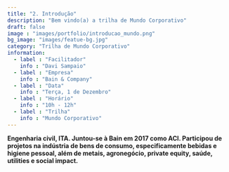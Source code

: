 ```yaml
---
title: "2. Introdução"
description: "Bem vindo(a) a trilha de Mundo Corporativo"
draft: false
image : "images/portfolio/introducao_mundo.png"
bg_image: "images/featue-bg.jpg"
category: "Trilha de Mundo Corporativo"
information:
  - label : "Facilitador"
    info : "Davi Sampaio"
  - label : "Empresa"
    info : "Bain & Company"
  - label : "Data"
    info : "Terça, 1 de Dezembro"
  - label : "Horário"
    info : "10h - 12h"
  - label : "Trilha"
    info : "Mundo Corporativo"
---
```


**Engenharia civil, ITA. Juntou-se à Bain em 2017 como ACI. Participou de projetos na indústria de bens de consumo, especificamente bebidas e higiene pessoal, além de metais, agronegócio, private equity, saúde, utilities e social impact.**